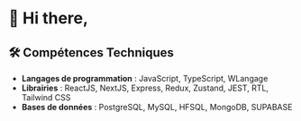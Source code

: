 # 👋 Hi there,

## 🛠️ Compétences Techniques

- **Langages de programmation** : JavaScript, TypeScript, WLangage
- **Librairies** : ReactJS, NextJS, Express, Redux, Zustand, JEST, RTL, Tailwind CSS
- **Bases de données** : PostgreSQL, MySQL, HFSQL, MongoDB, SUPABASE




